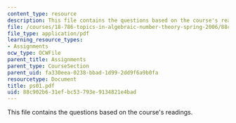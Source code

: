 ```yaml
---
content_type: resource
description: This file contains the questions based on the course's readings.
file: /courses/18-786-topics-in-algebraic-number-theory-spring-2006/88c902b631efbc53793e9134821e4bad_ps01.pdf
file_type: application/pdf
learning_resource_types:
- Assignments
ocw_type: OCWFile
parent_title: Assignments
parent_type: CourseSection
parent_uid: fa330eea-0238-bbad-1d99-2dd9f6a9b0fa
resourcetype: Document
title: ps01.pdf
uid: 88c902b6-31ef-bc53-793e-9134821e4bad
---
```

This file contains the questions based on the course's readings.


